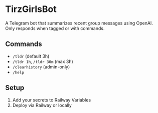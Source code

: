 # TirzGirlsBot

A Telegram bot that summarizes recent group messages using OpenAI. Only responds when tagged or with commands.

## Commands
- `/tldr` (default 3h)
- `/tldr 1h`, `/tldr 30m` (max 3h)
- `/clearhistory` (admin-only)
- `/help`

## Setup
1. Add your secrets to Railway Variables
2. Deploy via Railway or locally
